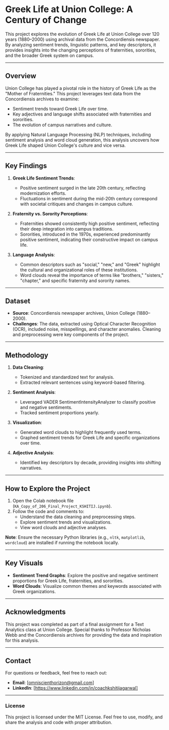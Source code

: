 # Greek Life at Union College: A Century of Change

This project explores the evolution of Greek Life at Union College over 120 years (1880–2000) using archival data from the Concordiensis newspaper. By analyzing sentiment trends, linguistic patterns, and key descriptors, it provides insights into the changing perceptions of fraternities, sororities, and the broader Greek system on campus.

---

## **Overview**

Union College has played a pivotal role in the history of Greek Life as the "Mother of Fraternities." This project leverages text data from the Concordiensis archives to examine:

- Sentiment trends toward Greek Life over time.
- Key adjectives and language shifts associated with fraternities and sororities.
- The evolution of campus narratives and culture.

By applying Natural Language Processing (NLP) techniques, including sentiment analysis and word cloud generation, this analysis uncovers how Greek Life shaped Union College's culture and vice versa.

---

## **Key Findings**

1. **Greek Life Sentiment Trends**:
   - Positive sentiment surged in the late 20th century, reflecting modernization efforts.
   - Fluctuations in sentiment during the mid-20th century correspond with societal critiques and changes in campus culture.

2. **Fraternity vs. Sorority Perceptions**:
   - Fraternities showed consistently high positive sentiment, reflecting their deep integration into campus traditions.
   - Sororities, introduced in the 1970s, experienced predominantly positive sentiment, indicating their constructive impact on campus life.

3. **Language Analysis**:
   - Common descriptors such as "social," "new," and "Greek" highlight the cultural and organizational roles of these institutions.
   - Word clouds reveal the importance of terms like "brothers," "sisters," "chapter," and specific fraternity and sorority names.

---

## **Dataset**

- **Source**: Concordiensis newspaper archives, Union College (1880–2000).
- **Challenges**: The data, extracted using Optical Character Recognition (OCR), included noise, misspellings, and character anomalies. Cleaning and preprocessing were key components of the project.

---

## **Methodology**

1. **Data Cleaning**:
   - Tokenized and standardized text for analysis.
   - Extracted relevant sentences using keyword-based filtering.

2. **Sentiment Analysis**:
   - Leveraged VADER SentimentIntensityAnalyzer to classify positive and negative sentiments.
   - Tracked sentiment proportions yearly.

3. **Visualization**:
   - Generated word clouds to highlight frequently used terms.
   - Graphed sentiment trends for Greek Life and specific organizations over time.

4. **Adjective Analysis**:
   - Identified key descriptors by decade, providing insights into shifting narratives.

---

## **How to Explore the Project**

1. Open the Colab notebook file (`KA_Copy_of_206_Final_Project_KSHITIJ.ipynb`).
2. Follow the code and comments to:
   - Understand the data cleaning and preprocessing steps.
   - Explore sentiment trends and visualizations.
   - View word clouds and adjective analyses.

**Note**: Ensure the necessary Python libraries (e.g., `nltk`, `matplotlib`, `wordcloud`) are installed if running the notebook locally.

---

## **Key Visuals**

- **Sentiment Trend Graphs**: Explore the positive and negative sentiment proportions for Greek Life, fraternities, and sororities.
- **Word Clouds**: Visualize common themes and keywords associated with Greek organizations.

---

## **Acknowledgments**

This project was completed as part of a final assignment for a Text Analytics class at Union College. Special thanks to Professor Nicholas Webb and the Concordiensis archives for providing the data and inspiration for this analysis.

---

## **Contact**

For questions or feedback, feel free to reach out:
- **Email**: [omniscienthorizon@gmail.com]
- **LinkedIn**: [https://www.linkedin.com/in/coachkshitijagarwal]

---

### **License**

This project is licensed under the MIT License. Feel free to use, modify, and share the analysis and code with proper attribution.
